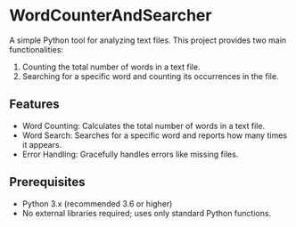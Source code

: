 # WordCounterAndSearcher

A simple Python tool for analyzing text files. This project provides two main functionalities:
1. Counting the total number of words in a text file.
2. Searching for a specific word and counting its occurrences in the file.

## Features
- Word Counting: Calculates the total number of words in a text file.
- Word Search: Searches for a specific word and reports how many times it appears.
- Error Handling: Gracefully handles errors like missing files.

## Prerequisites
- Python 3.x (recommended 3.6 or higher)
- No external libraries required; uses only standard Python functions.

